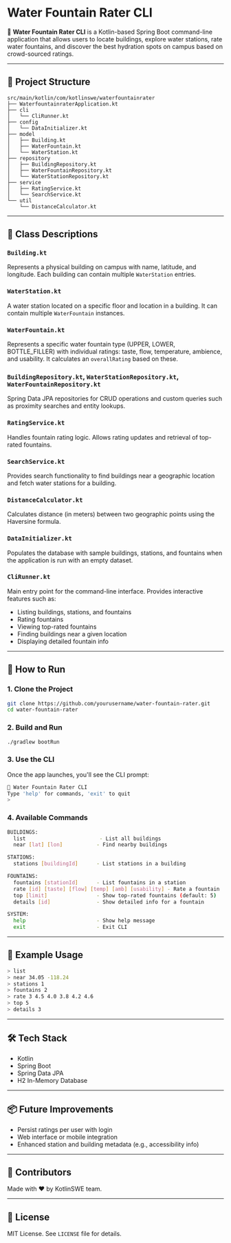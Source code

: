 # Water Fountain Rater CLI

🚰 **Water Fountain Rater CLI** is a Kotlin-based Spring Boot command-line application that allows users to locate buildings, explore water stations, rate water fountains, and discover the best hydration spots on campus based on crowd-sourced ratings.

---

## 🧠 Project Structure

```
src/main/kotlin/com/kotlinswe/waterfountainrater
├── WaterfountainraterApplication.kt
├── cli
│   └── CliRunner.kt
├── config
│   └── DataInitializer.kt
├── model
│   ├── Building.kt
│   ├── WaterFountain.kt
│   └── WaterStation.kt
├── repository
│   ├── BuildingRepository.kt
│   ├── WaterFountainRepository.kt
│   └── WaterStationRepository.kt
├── service
│   ├── RatingService.kt
│   └── SearchService.kt
└── util
    └── DistanceCalculator.kt
```

---

## 🧾 Class Descriptions

### `Building.kt`
Represents a physical building on campus with name, latitude, and longitude. Each building can contain multiple `WaterStation` entries.

### `WaterStation.kt`
A water station located on a specific floor and location in a building. It can contain multiple `WaterFountain` instances.

### `WaterFountain.kt`
Represents a specific water fountain type (UPPER, LOWER, BOTTLE_FILLER) with individual ratings: taste, flow, temperature, ambience, and usability. It calculates an `overallRating` based on these.

### `BuildingRepository.kt`, `WaterStationRepository.kt`, `WaterFountainRepository.kt`
Spring Data JPA repositories for CRUD operations and custom queries such as proximity searches and entity lookups.

### `RatingService.kt`
Handles fountain rating logic. Allows rating updates and retrieval of top-rated fountains.

### `SearchService.kt`
Provides search functionality to find buildings near a geographic location and fetch water stations for a building.

### `DistanceCalculator.kt`
Calculates distance (in meters) between two geographic points using the Haversine formula.

### `DataInitializer.kt`
Populates the database with sample buildings, stations, and fountains when the application is run with an empty dataset.

### `CliRunner.kt`
Main entry point for the command-line interface. Provides interactive features such as:
- Listing buildings, stations, and fountains
- Rating fountains
- Viewing top-rated fountains
- Finding buildings near a given location
- Displaying detailed fountain info

---

## 🚀 How to Run

### 1. **Clone the Project**
```bash
git clone https://github.com/yourusername/water-fountain-rater.git
cd water-fountain-rater
```

### 2. **Build and Run**
```bash
./gradlew bootRun
```

### 3. **Use the CLI**
Once the app launches, you'll see the CLI prompt:
```bash
🚰 Water Fountain Rater CLI
Type 'help' for commands, 'exit' to quit
> 
```

### 4. **Available Commands**
```bash
BUILDINGS:
  list                        - List all buildings
  near [lat] [lon]           - Find nearby buildings

STATIONS:
  stations [buildingId]      - List stations in a building

FOUNTAINS:
  fountains [stationId]      - List fountains in a station
  rate [id] [taste] [flow] [temp] [amb] [usability] - Rate a fountain
  top [limit]                - Show top-rated fountains (default: 5)
  details [id]               - Show detailed info for a fountain

SYSTEM:
  help                       - Show help message
  exit                       - Exit CLI
```

---

## 🧪 Example Usage
```bash
> list
> near 34.05 -118.24
> stations 1
> fountains 2
> rate 3 4.5 4.0 3.8 4.2 4.6
> top 5
> details 3
```

---

## 🛠 Tech Stack
- Kotlin
- Spring Boot
- Spring Data JPA
- H2 In-Memory Database

---

## 📦 Future Improvements
- Persist ratings per user with login
- Web interface or mobile integration
- Enhanced station and building metadata (e.g., accessibility info)

---

## 🤝 Contributors
Made with ❤️ by KotlinSWE team.

---

## 📄 License
MIT License. See `LICENSE` file for details.
